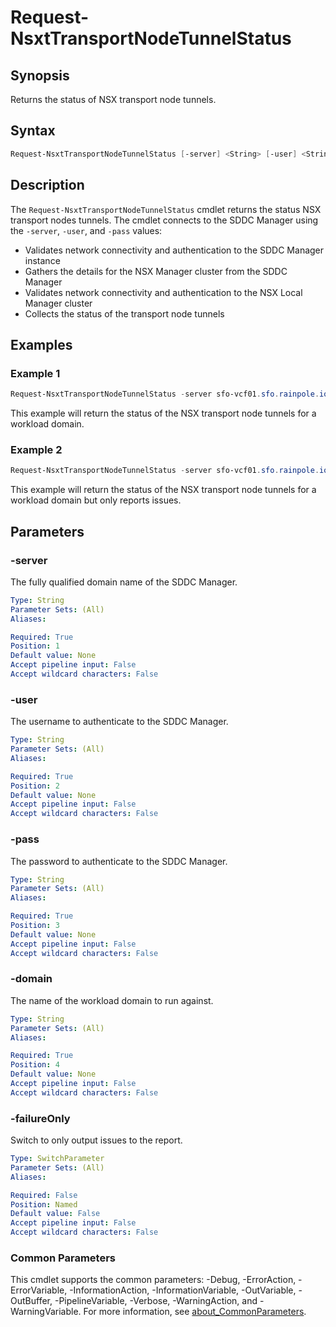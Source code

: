 # Request-NsxtTransportNodeTunnelStatus

## Synopsis

Returns the status of NSX transport node tunnels.

## Syntax

```powershell
Request-NsxtTransportNodeTunnelStatus [-server] <String> [-user] <String> [-pass] <String> [-domain] <String> [-failureOnly] [<CommonParameters>]
```

## Description

The `Request-NsxtTransportNodeTunnelStatus` cmdlet returns the status NSX transport nodes tunnels.
The cmdlet connects to the SDDC Manager using the `-server`, `-user`, and `-pass` values:

- Validates network connectivity and authentication to the SDDC Manager instance
- Gathers the details for the NSX Manager cluster from the SDDC Manager
- Validates network connectivity and authentication to the NSX Local Manager cluster
- Collects the status of the transport node tunnels

## Examples

### Example 1

```powershell
Request-NsxtTransportNodeTunnelStatus -server sfo-vcf01.sfo.rainpole.io -user admin@local -pass VMw@re1!VMw@re1! -domain sfo-w01
```

This example will return the status of the NSX transport node tunnels for a workload domain.

### Example 2

```powershell
Request-NsxtTransportNodeTunnelStatus -server sfo-vcf01.sfo.rainpole.io -user admin@local -pass VMw@re1!VMw@re1! -domain sfo-w01 -failureOnly
```

This example will return the status of the NSX transport node tunnels for a workload domain but only reports issues.

## Parameters

### -server

The fully qualified domain name of the SDDC Manager.

```yaml
Type: String
Parameter Sets: (All)
Aliases:

Required: True
Position: 1
Default value: None
Accept pipeline input: False
Accept wildcard characters: False
```

### -user

The username to authenticate to the SDDC Manager.

```yaml
Type: String
Parameter Sets: (All)
Aliases:

Required: True
Position: 2
Default value: None
Accept pipeline input: False
Accept wildcard characters: False
```

### -pass

The password to authenticate to the SDDC Manager.

```yaml
Type: String
Parameter Sets: (All)
Aliases:

Required: True
Position: 3
Default value: None
Accept pipeline input: False
Accept wildcard characters: False
```

### -domain

The name of the workload domain to run against.

```yaml
Type: String
Parameter Sets: (All)
Aliases:

Required: True
Position: 4
Default value: None
Accept pipeline input: False
Accept wildcard characters: False
```

### -failureOnly

Switch to only output issues to the report.

```yaml
Type: SwitchParameter
Parameter Sets: (All)
Aliases:

Required: False
Position: Named
Default value: False
Accept pipeline input: False
Accept wildcard characters: False
```

### Common Parameters

This cmdlet supports the common parameters: -Debug, -ErrorAction, -ErrorVariable, -InformationAction, -InformationVariable, -OutVariable, -OutBuffer, -PipelineVariable, -Verbose, -WarningAction, and -WarningVariable. For more information, see [about_CommonParameters](http://go.microsoft.com/fwlink/?LinkID=113216).
